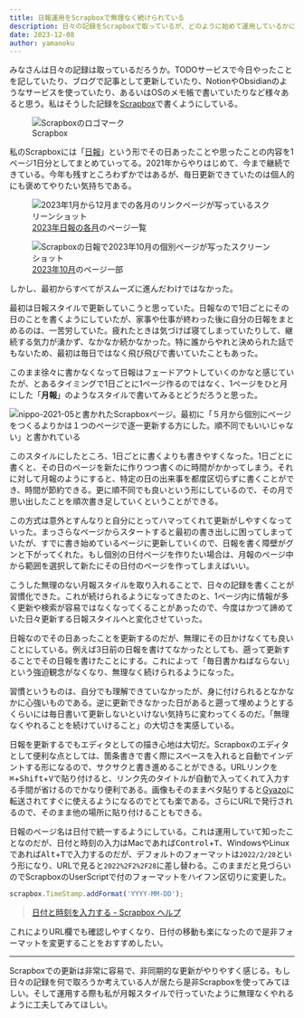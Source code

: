 ```yaml
---
title: 日報運用をScrapboxで無理なく続けられている
description: 日々の記録をScrapboxで取っているが、どのように始めて運用しているかについてを紹介
date: 2023-12-08
author: yamanoku
---
```


みなさんは日々の記録は取っているだろうか。TODOサービスで今日やったことを記していたり、ブログで記事として更新していたり、NotionやObsidianのようなサービスを使っていたり、あるいはOSのメモ帳で書いていたりなど様々あると思う。私はそうした記録を[Scrapbox](https://scrapbox.io/)で書くようにしている。

<figure>
  <img src="https://i.gyazo.com/5f93e65a3b979ae5333aca4f32600611.png" alt="Scrapboxのロゴマーク" loading="lazy">
  <figcaption>Scrapbox</figcaption>
</figure>

私のScrapboxには「[日報](https://scrapbox.io/yamanoku/nippo%E3%81%BE%E3%81%A8%E3%82%81)」という形でその日あったことや思ったことの内容を1ページ1日分としてまとめていってる。2021年からやりはじめて、今まで継続できている。今年も残すところわずかではあるが、毎日更新できていたのは個人的にも褒めてやりたい気持ちである。

<figure>
  <img src="https://i.gyazo.com/02b3269ce7144fa2c070ef170d07215a.png" alt="2023年1月から12月までの各月のリンクページが写っているスクリーンショット" loading="lazy">
  <figcaption><a href="https://scrapbox.io/yamanoku/nippo-2023">2023年日報の各月</a>のページ一覧</figcaption>
</figure>

<figure>
  <img src="https://i.gyazo.com/c07f7fb3c9cd3af040e6440adbae3656.png" alt="Scrapboxの日報で2023年10月の個別ページが写ったスクリーンショット" loading="lazy">
  <figcaption><a href="https://scrapbox.io/yamanoku/nippo-2023-10">2023年10月</a>のページ一部</figcaption>
</figure>

しかし、最初からすべてがスムーズに進んだわけではなかった。

最初は日報スタイルで更新していこうと思っていた。日報なので1日ごとにその日のことを書くようにしていたが、家事や仕事が終わった後に自分の日報をまとめるのは、一苦労していた。疲れたときは気づけば寝てしまっていたりして、継続する気力が湧かず、なかなか続かなかった。特に誰からやれと決められた話でもないため、最初は毎日ではなく飛び飛びで書いていたこともあった。

このまま徐々に書かなくなって日報はフェードアウトしていくのかなと感じていたが、とあるタイミングで1日ごとに1ページ作るのではなく、1ページをひと月にした「**月報**」のようなスタイルで書いてみるとどうだろうと思った。

![nippo-2021-05と書かれたScrapboxページ。最初に「５月から個別にページをつくるよりかは１つのページで逐一更新する方にした。順不同でもいいじゃない」と書かれている](https://i.gyazo.com/8ac6b770988cc7fa04b24d7b995babcc.png)

このスタイルにしたところ、1日ごとに書くよりも書きやすくなった。1日ごとに書くと、その日のページを新たに作りつつ書くのに時間がかかってしまう。それに対して月報のようにすると、特定の日の出来事を都度区切らずに書くことができ、時間が節約できる。更に順不同でも良いという形にしているので、その月で思い出したことを順次書き足していくということができる。

この方式は意外とすんなりと自分にとってハマってくれて更新がしやすくなっていった。まっさらなページからスタートすると最初の書き出しに困ってしまっていたが、すでに書き始めているページに更新していくので、日報を書く障壁がグンと下がってくれた。もし個別の日付ページを作りたい場合は、月報のページ中から範囲を選択して新たにその日付のページを作ってしまえばいい。

こうした無理のない月報スタイルを取り入れることで、日々の記録を書くことが習慣化できた。これが続けられるようになってきたのと、1ページ内に情報が多く更新や検索が容易ではなくなってくることがあったので、今度はかつて諦めていた日々更新する日報スタイルへと変化させていった。

日報なのでその日あったことを更新するのだが、無理にその日かけなくても良いことにしている。例えば3日前の日報を書けてなかったとしても、遡って更新することでその日報を書けたことにする。これによって「毎日書かねばならない」という強迫観念がなくなり、無理なく続けられるようになった。

習慣というものは、自分でも理解できていなかったが、身に付けられるとなかなかに心強いものである。逆に更新できなかった日があると遡って埋めようとするくらいには毎日書いて更新しないといけない気持ちに変わってくるのだ。「無理なくやれることを続けていけること」の大切さを実感している。

日報を更新するでもエディタとしての描き心地は大切だ。Scrapboxのエディタとして便利な点としては、箇条書きで書く際にスペースを入れると自動でインデントする形になるので、サクサクと書き進めることができる。URLリンクを<kbd>⌘</kbd>+<kbd>Shift</kbd>+<kbd>V</kbd>で貼り付けると、リンク先のタイトルが自動で入ってくれて入力する手間が省けるのでかなり便利である。画像もそのままベタ貼りすると[Gyazo](https://gyazo.com/ja)に転送されてすぐに使えるようになるのでとても楽である。さらにURLで発行されるので、そのまま他の場所に貼り付けることもできる。

日報のページ名は日付で統一するようにしている。これは運用していて知ったことなのだが、日付と時刻の入力はMacであれば<kbd>Control</kbd>+<kbd>T</kbd>、WindowsやLinuxであれば<kbd>Alt</kbd>+<kbd>T</kbd>で入力するのだが、デフォルトのフォーマットは`2022/2/28`という形になり、URLで見ると`2022%2F2%2F28`に差し替わる。このままだと見づらいのでScrapboxのUserScriptで付のフォーマットをハイフン区切りに変更した。

```ts
scrapbox.TimeStamp.addFormat('YYYY-MM-DD');
```

> [日付と時刻を入力する - Scrapbox ヘルプ](https://scrapbox.io/help-jp/%E6%97%A5%E4%BB%98%E3%81%A8%E6%99%82%E5%88%BB%E3%82%92%E5%85%A5%E5%8A%9B%E3%81%99%E3%82%8B)

これによりURL欄でも確認しやすくなり、日付の移動も楽になったので是非フォーマットを変更することをおすすめしたい。

---

Scrapboxでの更新は非常に容易で、非同期的な更新がやりやすく感じる。もし日々の記録を何で取ろうか考えている人が居たら是非Scrapboxを使ってみてほしい。そして運用する際も私が月報スタイルで行っていたように無理なくやれるように工夫してみてほしい。
